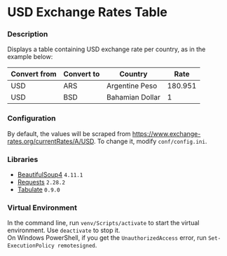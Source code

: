 # USD Exchange Rates Table

### Description
Displays a table containing USD exchange rate per country, as in the example below:

| Convert from  | Convert to | Country         | Rate       |
| ------ |------------|-----------------|------------|
| USD | ARS        | Argentine Peso  | 180.951    |
| USD | BSD        | Bahamian Dollar | 1          |

### Configuration
By default, the values will be scraped from https://www.exchange-rates.org/currentRates/A/USD.
To change it, modify `conf/config.ini`.

### Libraries
- [BeautifulSoup4](https://pypi.org/project/beautifulsoup4/) `4.11.1`
- [Requests](https://pypi.org/project/requests/) `2.28.2`
- [Tabulate](https://pypi.org/project/tabulate/) `0.9.0`

### Virtual Environment
In the command line, run `venv/Scripts/activate` to start the virtual environment.
Use `deactivate` to stop it.<br>
On Windows PowerShell, if you get the `UnauthorizedAccess` error, run `Set-ExecutionPolicy remotesigned`.
